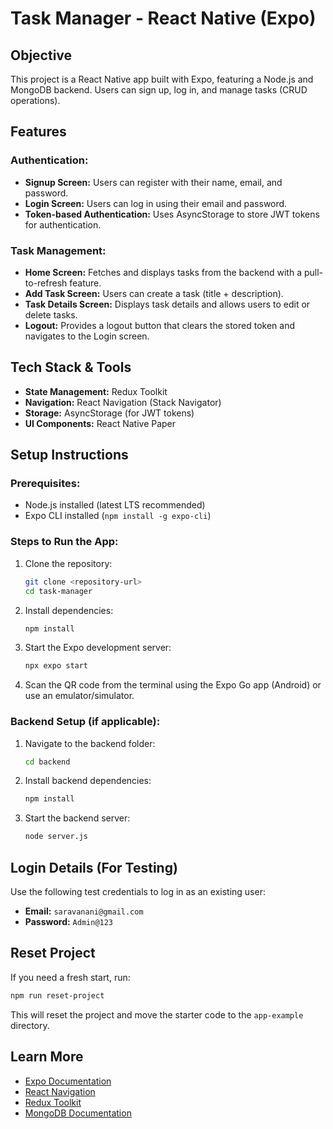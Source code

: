 # Task Manager - React Native (Expo)

## Objective
This project is a React Native app built with Expo, featuring a Node.js and MongoDB backend. Users can sign up, log in, and manage tasks (CRUD operations).

## Features

### Authentication:
- **Signup Screen:** Users can register with their name, email, and password.
- **Login Screen:** Users can log in using their email and password.
- **Token-based Authentication:** Uses AsyncStorage to store JWT tokens for authentication.

### Task Management:
- **Home Screen:** Fetches and displays tasks from the backend with a pull-to-refresh feature.
- **Add Task Screen:** Users can create a task (title + description).
- **Task Details Screen:** Displays task details and allows users to edit or delete tasks.
- **Logout:** Provides a logout button that clears the stored token and navigates to the Login screen.

## Tech Stack & Tools
- **State Management:** Redux Toolkit
- **Navigation:** React Navigation (Stack Navigator)
- **Storage:** AsyncStorage (for JWT tokens)
- **UI Components:** React Native Paper

## Setup Instructions

### Prerequisites:
- Node.js installed (latest LTS recommended)
- Expo CLI installed (`npm install -g expo-cli`)

### Steps to Run the App:
1. Clone the repository:
   ```bash
   git clone <repository-url>
   cd task-manager
   ```
2. Install dependencies:
   ```bash
   npm install
   ```
3. Start the Expo development server:
   ```bash
   npx expo start
   ```
4. Scan the QR code from the terminal using the Expo Go app (Android) or use an emulator/simulator.

### Backend Setup (if applicable):
1. Navigate to the backend folder:
   ```bash
   cd backend
   ```
2. Install backend dependencies:
   ```bash
   npm install
   ```
3. Start the backend server:
   ```bash
   node server.js
   ```

## Login Details (For Testing)
Use the following test credentials to log in as an existing user:
- **Email:** `saravanani@gmail.com`
- **Password:** `Admin@123`

## Reset Project
If you need a fresh start, run:
```bash
npm run reset-project
```
This will reset the project and move the starter code to the `app-example` directory.

## Learn More
- [Expo Documentation](https://docs.expo.dev/)
- [React Navigation](https://reactnavigation.org/)
- [Redux Toolkit](https://redux-toolkit.js.org/)
- [MongoDB Documentation](https://www.mongodb.com/docs/)

